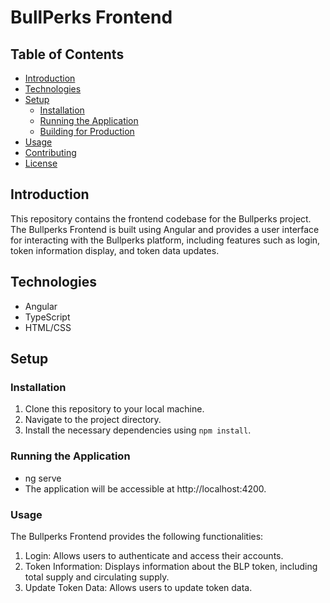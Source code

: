 # BullPerks Frontend

## Table of Contents

- [Introduction](#introduction)
- [Technologies](#technologies)
- [Setup](#setup)
  - [Installation](#installation)
  - [Running the Application](#running-the-application)
  - [Building for Production](#building-for-production)
- [Usage](#usage)
- [Contributing](#contributing)
- [License](#license)

## Introduction

This repository contains the frontend codebase for the Bullperks project. The Bullperks Frontend is built using Angular and provides a user interface for interacting with the Bullperks platform, including features such as login, token information display, and token data updates.

## Technologies

- Angular
- TypeScript
- HTML/CSS

## Setup

### Installation

1. Clone this repository to your local machine.
2. Navigate to the project directory.
3. Install the necessary dependencies using `npm install`.

### Running the Application
- ng serve
- The application will be accessible at http://localhost:4200.

### Usage
The Bullperks Frontend provides the following functionalities:

1. Login: Allows users to authenticate and access their accounts.
2. Token Information: Displays information about the BLP token, including total supply and circulating supply.
3. Update Token Data: Allows users to update token data.
